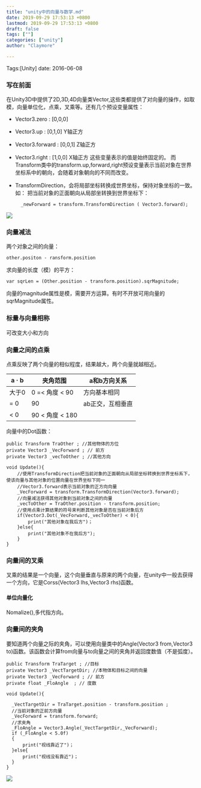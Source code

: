 ```yaml
---
title: "unity中的向量与数学.md"
date: 2019-09-29 17:53:13 +0800
lastmod: 2019-09-29 17:53:13 +0800
draft: false
tags: [""]
categories: ["unity"]
author: "Claymore"

---
```

Tags:[Unity]  date: 2016-06-08

### 写在前面
在Unity3D中提供了2D,3D,4D向量类Vector,这些类都提供了对向量的操作，如取模，向量单位化，点乘，叉乘等。还有几个预设变量属性：

* Vector3.zero    : [0,0,0]
* Vector3.up      : [0,1,0]   Y轴正方
* Vector3.forward : [0,0,1]   Z轴正方
* Vector3.right   : [1,0,0]   X轴正方
  这些变量表示的值是始终固定的。
  而Transform类中的transform.up,forward,right预设变量表示当前对象在世界坐标系中的朝向，会随着对象朝向的不同而改变。
* TransformDirection，会将局部坐标转换成世界坐标，保持对象坐标的一致。
  如： 把当前对象的正面朝向从局部坐转换到世界坐标下：

        _newForward = transform.TransformDirection ( Vector3.forward);

<!-- more -->

![](http://claymore.wang:5000/uploads/big/e46d0cb2cf36205a722537ac70e197e9.png)

### 向量减法
两个对象之间的向量：

    other.positon - ransform.position 
求向量的长度（模）的平方：

    var sqrLen = (Other.position - transform.position).sqrMagnitude;
向量的magnitude属性是模，需要开方运算。有时不开放可用向量的sqrMagnitude属性。

### 标量与向量相称
可改变大小和方向

### 向量之间的点乘
点乘反映了两个向量的相似程度，结果越大，两个向量就越相近。

| a · b | 夹角范围          | a和b方向关系   |
| ----- | ------------- | --------- |
| 大于0   | 0 =< 角度 < 90  | 方向基本相同    |
| = 0   | 90            | ab正交，互相垂直 |
| < 0   | 90 < 角度 < 180 |           |

向量中的Dot函数：

    public Transform TraOther ; //其他物体的方位
    private Vector3 _VecForward ; // 前方
    private Vector3 _vecToOther ; //其他方向
    
    void Update(){
        //使用TransformDirection把当前对象的正面朝向从局部坐标转换到世界坐标系下，使该向量与其他对象的位置向量在世界坐标下同一
        //Vector3.forward表示当前对象的正方向向量
        _VecForward = transform.TransformDirection(Vector3.forward);
        //向量减法获得其他对象到当前对象之间的向量
        _vecToOther = TraOther.position - transform.position;
        //使用点乘计算结果的符号来判断其他对象是否在当前对象后方
        if(Vector3.Dot(_VecForward,_vecToOther) < 0){
            print("其他对象在我后方")；
        }else{
            print("其他对象不在我后方");
        }
    }

### 向量间的叉乘
叉乘的结果是一个向量，这个向量垂直与原来的两个向量，在unity中一般去获得一个方向，它是Corss(Vector3 lhs,Vector3 rhs)函数。
#### 单位向量化
Nomalize(),多代指方向。

### 向量间的夹角
要知道两个向量之际的夹角，可以使用向量类中的Angle(Vector3 from,Vector3 to)函数。该函数会计算from向量与to向量之间的夹角并返回度数值（不是弧度）。

    public Transform TraTarget ; //目标
    private Vector3 _VectTargetDir; //本物体和目标之间的向量
    private Vector3 _VecForward ; // 前方
    private float _FloAngle  ; // 度数
    
    void Update(){
      
      _VectTargetDir = TraTarget.position - transform.position ;
      //当前对象的正前方向量
      _VecForward = transform.forward;
      //求夹角
      _FloAngle = Vector3.Angle(_VectTargetDir,_VecForward);
      if (_FloAngle < 5.0f)
      {
          print("视线靠近了")；
      }else{
          print("视线没有靠近")；
      }
    }

![](http://claymore.wang:5000/uploads/big/b2c5f7b4e9ac35a678b3ce801e4fb9c5.png)